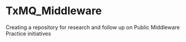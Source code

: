 # TxMQ_Middleware
Creating a repository for research and follow up on Public Middleware Practice initiatives
